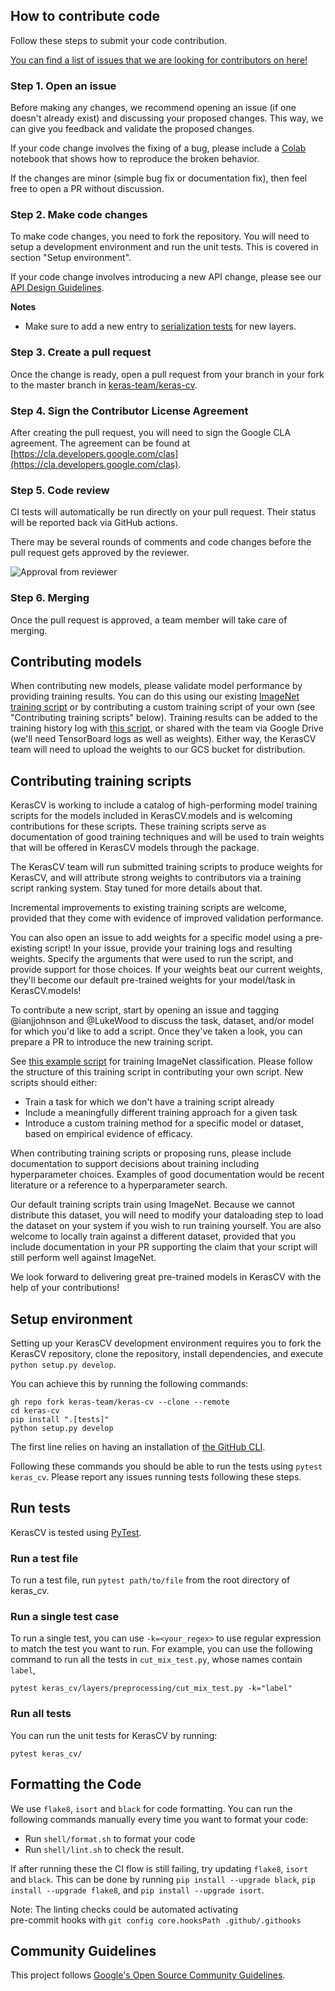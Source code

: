 ## How to contribute code

Follow these steps to submit your code contribution.

[You can find a list of issues that we are looking for contributors on here!](https://github.com/keras-team/keras-cv/labels/contribution-welcome)

### Step 1. Open an issue

Before making any changes, we recommend opening an issue (if one doesn't already
exist) and discussing your proposed changes. This way, we can give you feedback
and validate the proposed changes.

If your code change involves the fixing of a bug, please include a
[Colab](https://colab.research.google.com/) notebook that shows
how to reproduce the broken behavior.

If the changes are minor (simple bug fix or documentation fix), then feel free
to open a PR without discussion.

### Step 2. Make code changes

To make code changes, you need to fork the repository. You will need to setup a
development environment and run the unit tests. This is covered in section
"Setup environment".

If your code change involves introducing a new API change, please see our
[API Design Guidelines](API_DESIGN.md).

**Notes**

- Make sure to add a new entry to [serialization tests](https://github.com/keras-team/keras-cv/blob/master/keras_cv/layers/serialization_test.py#L37) for new layers.

### Step 3. Create a pull request

Once the change is ready, open a pull request from your branch in your fork to
the master branch in [keras-team/keras-cv](https://github.com/keras-team/keras-cv).

### Step 4. Sign the Contributor License Agreement

After creating the pull request, you will need to sign the Google CLA agreement.
The agreement can be found at [https://cla.developers.google.com/clas](https://cla.developers.google.com/clas).


### Step 5. Code review

CI tests will automatically be run directly on your pull request.  Their
status will be reported back via GitHub actions.

There may be
several rounds of comments and code changes before the pull request gets
approved by the reviewer.

![Approval from reviewer](https://i.imgur.com/zgRziTt.png)

### Step 6. Merging

Once the pull request is approved, a team member will take care of merging.

## Contributing models
When contributing new models, please validate model performance by providing training results. You can do this using our existing [ImageNet training script](https://github.com/keras-team/keras-cv/blob/master/examples/training/classification/imagenet/basic_training.py) or by contributing a custom training script of your own (see "Contributing training scripts" below). Training results can be added to the training history log with [this script](https://github.com/keras-team/keras-cv/blob/master/shell/weights/update_training_history.py), or shared with the team via Google Drive (we'll need TensorBoard logs as well as weights). Either way, the KerasCV team will need to upload the weights to our GCS bucket for distribution.

## Contributing training scripts

KerasCV is working to include a catalog of high-performing model training scripts for the models included in KerasCV.models and is welcoming contributions for these scripts. These training scripts serve as documentation of good training techniques and will be used to train weights that will be offered in KerasCV models through the package.

The KerasCV team will run submitted training scripts to produce weights for KerasCV, and will attribute strong weights to contributors via a training script ranking system. Stay tuned for more details about that.

Incremental improvements to existing training scripts are welcome, provided that they come with evidence of improved validation performance.

You can also open an issue to add weights for a specific model using a pre-existing script! In your issue, provide your training logs and resulting weights. Specify the arguments that were used to run the script, and provide support for those choices. If your weights beat our current weights, they'll become our default pre-trained weights for your model/task in KerasCV.models!

To contribute a new script, start by opening an issue and tagging @ianjjohnson and @LukeWood to discuss the task, dataset, and/or model for which you'd like to add a script. Once they've taken a look, you can prepare a PR to introduce the new training script.

See [this example script](https://github.com/keras-team/keras-cv/blob/master/examples/training/classification/imagenet/basic_training.py) for training ImageNet classification. Please follow the structure of this training script in contributing your own script. New scripts should either:
- Train a task for which we don't have a training script already
- Include a meaningfully different training approach for a given task
- Introduce a custom training method for a specific model or dataset, based on empirical evidence of efficacy.

When contributing training scripts or proposing runs, please include documentation to support decisions about training including hyperparameter choices. Examples of good documentation would be recent literature or a reference to a hyperparameter search.

Our default training scripts train using ImageNet. Because we cannot distribute this dataset, you will need to modify your dataloading step to load the dataset on your system if you wish to run training yourself. You are also welcome to locally train against a different dataset, provided that you include documentation in your PR supporting the claim that your script will still perform well against ImageNet.

We look forward to delivering great pre-trained models in KerasCV with the help of your contributions!

## Setup environment

Setting up your KerasCV development environment requires you to fork the KerasCV repository,
clone the repository, install dependencies, and execute `python setup.py develop`.

You can achieve this by running the following commands:

```shell
gh repo fork keras-team/keras-cv --clone --remote
cd keras-cv
pip install ".[tests]"
python setup.py develop
```

The first line relies on having an installation of [the GitHub CLI](https://github.com/cli/cli).

Following these commands you should be able to run the tests using `pytest keras_cv`.
Please report any issues running tests following these steps.

## Run tests

KerasCV is tested using [PyTest](https://docs.pytest.org/en/6.2.x/).

### Run a test file

To run a test file, run `pytest path/to/file` from the root directory of keras\_cv.

### Run a single test case

To run a single test, you can use `-k=<your_regex>`
to use regular expression to match the test you want to run. For example, you
can use the following command to run all the tests in `cut_mix_test.py`,
whose names contain `label`,

```
pytest keras_cv/layers/preprocessing/cut_mix_test.py -k="label"
```

### Run all tests

You can run the unit tests for KerasCV by running:
```
pytest keras_cv/
```

## Formatting the Code
We use `flake8`, `isort` and `black` for code formatting.  You can run
the following commands manually every time you want to format your code:

- Run `shell/format.sh` to format your code
- Run `shell/lint.sh` to check the result.

If after running these the CI flow is still failing, try updating `flake8`, `isort` and `black`.
This can be done by running `pip install --upgrade black`, `pip install --upgrade flake8`, and
`pip install --upgrade isort`.

Note: The linting checks could be automated activating  
      pre-commit hooks with `git config core.hooksPath .github/.githooks`

## Community Guidelines

This project follows [Google's Open Source Community Guidelines](https://opensource.google/conduct/).
